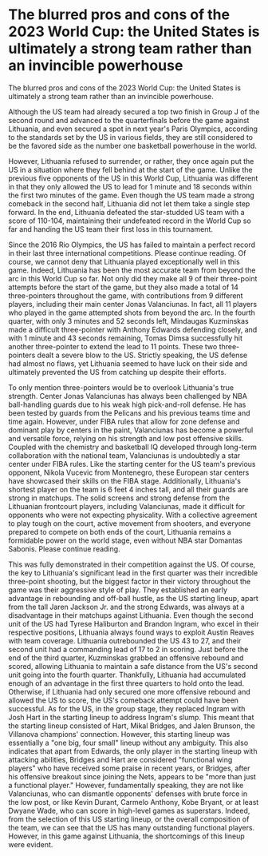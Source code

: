 # The blurred pros and cons of the 2023 World Cup: the United States is ultimately a strong team rather than an invincible powerhouse 
 The blurred pros and cons of the 2023 World Cup: the United States is ultimately a strong team rather than an invincible powerhouse.

Although the US team had already secured a top two finish in Group J of the second round and advanced to the quarterfinals before the game against Lithuania, and even secured a spot in next year's Paris Olympics, according to the standards set by the US in various fields, they are still considered to be the favored side as the number one basketball powerhouse in the world.

However, Lithuania refused to surrender, or rather, they once again put the US in a situation where they fell behind at the start of the game. Unlike the previous five opponents of the US in this World Cup, Lithuania was different in that they only allowed the US to lead for 1 minute and 18 seconds within the first two minutes of the game. Even though the US team made a strong comeback in the second half, Lithuania did not let them take a single step forward. In the end, Lithuania defeated the star-studded US team with a score of 110-104, maintaining their undefeated record in the World Cup so far and handing the US team their first loss in this tournament.

Since the 2016 Rio Olympics, the US has failed to maintain a perfect record in their last three international competitions. Please continue reading. Of course, we cannot deny that Lithuania played exceptionally well in this game. Indeed, Lithuania has been the most accurate team from beyond the arc in this World Cup so far. Not only did they make all 9 of their three-point attempts before the start of the game, but they also made a total of 14 three-pointers throughout the game, with contributions from 9 different players, including their main center Jonas Valanciunas. In fact, all 11 players who played in the game attempted shots from beyond the arc. In the fourth quarter, with only 3 minutes and 52 seconds left, Mindaugas Kuzminskas made a difficult three-pointer with Anthony Edwards defending closely, and with 1 minute and 43 seconds remaining, Tomas Dimsa successfully hit another three-pointer to extend the lead to 11 points. These two three-pointers dealt a severe blow to the US. Strictly speaking, the US defense had almost no flaws, yet Lithuania seemed to have luck on their side and ultimately prevented the US from catching up despite their efforts.

To only mention three-pointers would be to overlook Lithuania's true strength. Center Jonas Valanciunas has always been challenged by NBA ball-handling guards due to his weak high pick-and-roll defense. He has been tested by guards from the Pelicans and his previous teams time and time again. However, under FIBA rules that allow for zone defense and dominant play by centers in the paint, Valanciunas has become a powerful and versatile force, relying on his strength and low post offensive skills. Coupled with the chemistry and basketball IQ developed through long-term collaboration with the national team, Valanciunas is undoubtedly a star center under FIBA rules. Like the starting center for the US team's previous opponent, Nikola Vucevic from Montenegro, these European star centers have showcased their skills on the FIBA stage. Additionally, Lithuania's shortest player on the team is 6 feet 4 inches tall, and all their guards are strong in matchups. The solid screens and strong defense from the Lithuanian frontcourt players, including Valanciunas, made it difficult for opponents who were not expecting physicality. With a collective agreement to play tough on the court, active movement from shooters, and everyone prepared to compete on both ends of the court, Lithuania remains a formidable power on the world stage, even without NBA star Domantas Sabonis. Please continue reading.

This was fully demonstrated in their competition against the US. Of course, the key to Lithuania's significant lead in the first quarter was their incredible three-point shooting, but the biggest factor in their victory throughout the game was their aggressive style of play. They established an early advantage in rebounding and off-ball hustle, as the US starting lineup, apart from the tall Jaren Jackson Jr. and the strong Edwards, was always at a disadvantage in their matchups against Lithuania. Even though the second unit of the US had Tyrese Haliburton and Brandon Ingram, who excel in their respective positions, Lithuania always found ways to exploit Austin Reaves with team coverage. Lithuania outrebounded the US 43 to 27, and their second unit had a commanding lead of 17 to 2 in scoring. Just before the end of the third quarter, Kuzminskas grabbed an offensive rebound and scored, allowing Lithuania to maintain a safe distance from the US's second unit going into the fourth quarter. Thankfully, Lithuania had accumulated enough of an advantage in the first three quarters to hold onto the lead. Otherwise, if Lithuania had only secured one more offensive rebound and allowed the US to score, the US's comeback attempt could have been successful. As for the US, in the group stage, they replaced Ingram with Josh Hart in the starting lineup to address Ingram's slump. This meant that the starting lineup consisted of Hart, Mikal Bridges, and Jalen Brunson, the Villanova champions' connection. However, this starting lineup was essentially a "one big, four small" lineup without any ambiguity. This also indicates that apart from Edwards, the only player in the starting lineup with attacking abilities, Bridges and Hart are considered "functional wing players" who have received some praise in recent years, or Bridges, after his offensive breakout since joining the Nets, appears to be "more than just a functional player." However, fundamentally speaking, they are not like Valanciunas, who can dismantle opponents' defenses with brute force in the low post, or like Kevin Durant, Carmelo Anthony, Kobe Bryant, or at least Dwyane Wade, who can score in high-level games as superstars. Indeed, from the selection of this US starting lineup, or the overall composition of the team, we can see that the US has many outstanding functional players. However, in this game against Lithuania, the shortcomings of this lineup were evident.